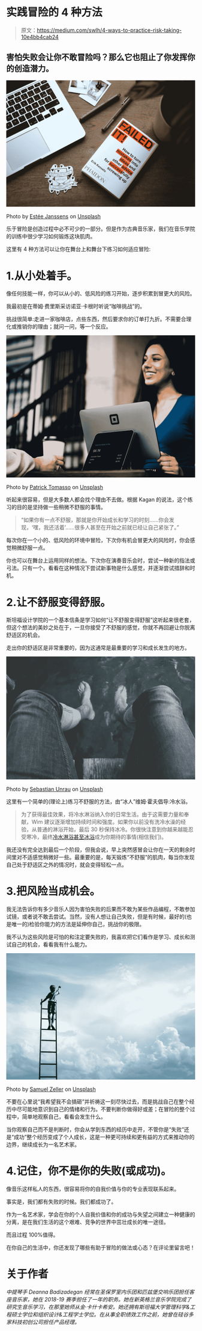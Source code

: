 # 实践冒险的 4 种方法

> 原文：<https://medium.com/swlh/4-ways-to-practice-risk-taking-10e4bb4cab24>

## 害怕失败会让你不敢冒险吗？那么它也阻止了你发挥你的创造潜力。

![](img/f94fe0d1d7d1a6e16bac7045670d497a.png)

Photo by [Estée Janssens](https://unsplash.com/@esteejanssens?utm_source=medium&utm_medium=referral) on [Unsplash](https://unsplash.com?utm_source=medium&utm_medium=referral)

乐于冒险是创造过程中必不可少的一部分。但是作为古典音乐家，我们在音乐学院的训练中很少学习如何锻炼这块肌肉。

这里有 4 种方法可以让你在舞台上和舞台下练习如何适应冒险:

# 1.从小处着手。

像任何技能一样，你可以从小的、低风险的练习开始，逐步积累到冒更大的风险。

我最初是在蒂姆·费里斯采访诺亚·卡根时听说“咖啡挑战”的。

挑战很简单:走进一家咖啡店，点些东西，然后要求你的订单打九折。不需要合理化或推销你的理由；就问一问，等一个反应。

![](img/e08c2d40f8124644ff8d8b82273a2d86.png)

Photo by [Patrick Tomasso](https://unsplash.com/@impatrickt?utm_source=medium&utm_medium=referral) on [Unsplash](https://unsplash.com?utm_source=medium&utm_medium=referral)

听起来很容易，但是大多数人都会找个理由不去做。根据 Kagan 的说法，这个练习的目的是坚持做一些稍微不舒服的事情。

> “如果你有一点不舒服，那就是你开始成长和学习的时刻……你会发现，‘嘿，我还活着’……很多人甚至在开始之前就已经让自己紧张了。”

每次你在一个小的、低风险的环境中冒险，下次你有机会冒更大的风险时，你会感觉稍微舒服一点。

你也可以在舞台上运用同样的想法。下次你在演奏音乐会时，尝试一种新的指法或弓法。只有一个。看看在这种情况下尝试新事物是什么感觉，并逐渐尝试措辞和时机。

# 2.让不舒服变得舒服。

斯坦福设计学院的一个基本信条是学习如何“让不舒服变得舒服”这听起来很老套，但这个想法的美妙之处在于，一旦你接受了不舒服的感觉，你就不再回避让你脱离舒适区的机会。

走出你的舒适区是非常重要的，因为这通常是最重要的学习和成长发生的地方。

![](img/baf91d8970b010e1cfcdcc31865fdd95.png)

Photo by [Sebastian Unrau](https://unsplash.com/@sebastian_unrau?utm_source=medium&utm_medium=referral) on [Unsplash](https://unsplash.com?utm_source=medium&utm_medium=referral)

这里有一个简单的(理论上)练习不舒服的方法，由“冰人”维姆·霍夫倡导:冷水浴。

> 为了获得最佳效果，将冷水淋浴纳入你的日常生活。由于这需要力量和奉献，Wim 建议逐渐增加持续时间和强度。如果你以前没有洗冷水澡的经验，从普通的淋浴开始，最后 30 秒保持冰冷。你很快注意到你越来越能忍受寒冷，最终[冷水淋浴甚至冰浴](https://www.wimhofmethod.com/cold-therapy)成为你期待的事情(相信我们)。

我还没有完全达到最后一个阶段，但我会说，早上突然感冒会让你在一天的剩余时间里对不适感觉稍微好一些。最重要的是，每天锻炼“不舒服”的肌肉，每当你发现自己处于舒适区之外的情况时，就会变得轻松一点。

# 3.把风险当成机会。

我无法告诉你有多少音乐人因为害怕失败的后果而不敢为某些作品编程，不敢参加试镜，或者说不敢去尝试。当然，没有人想让自己失败，但是有时候，最好的(也是唯一的)检验你能力的方法是延伸你自己，挑战你的极限。

我不认为这些风险是可怕的和注定要失败的，我喜欢把它们看作是学习、成长和测试自己的机会，看看我有什么能力。

![](img/7b1330c1134c25735686d93235f947f6.png)

Photo by [Samuel Zeller](https://unsplash.com/@samuelzeller?utm_source=medium&utm_medium=referral) on [Unsplash](https://unsplash.com?utm_source=medium&utm_medium=referral)

不要在心里说“我希望我不会搞砸”并祈祷这一刻尽快过去，而是挑战自己在整个经历中尽可能地意识到自己的情绪和行为。不要判断你做得好或差；在冒险的整个过程中，简单地观察自己，看看会发生什么。

当你观察自己而不是判断时，你会从学到东西的经历中走开，不管你是“失败”还是“成功”整个经历变成了个人成长，这是一种更可持续和更有益的方式来推动你的边界，继续成长为一名艺术家。

# 4.记住，你不是你的失败(或成功)。

像音乐这样私人的东西，很容易将你的自我价值与你的专业表现联系起来。

事实是，我们都有失败的时候。我们都成功了。

作为一名艺术家，学会在你的个人自我价值和你的成功与失望之间建立一种健康的分离，是在我们生活的这个艰难、竞争的世界中茁壮成长的唯一途径。

而且过程 100%值得。

在你自己的生活中，你还发现了哪些有助于冒险的做法或心态？在评论里留言吧！

# 关于作者

*中提琴手 Deanna Badizadegan 经常在圣保罗室内乐团和匹兹堡交响乐团担任客座音乐家，她在 2018-19 赛季担任了一年的职务。她在新英格兰音乐学院完成了研究生音乐学习，在那里她师从金·卡什卡希安。她还拥有斯坦福大学管理科学&工程硕士学位和组织设计&工程学士学位。在从事全职绩效工作之前，她曾在硅谷多家科技初创公司担任产品经理。*